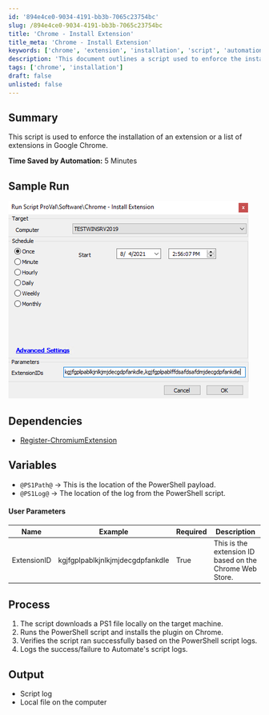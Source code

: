 ```yaml
---
id: '894e4ce0-9034-4191-bb3b-7065c23754bc'
slug: /894e4ce0-9034-4191-bb3b-7065c23754bc
title: 'Chrome - Install Extension'
title_meta: 'Chrome - Install Extension'
keywords: ['chrome', 'extension', 'installation', 'script', 'automation']
description: 'This document outlines a script used to enforce the installation of specified extensions in Google Chrome, detailing the process, dependencies, and user parameters required for successful execution.'
tags: ['chrome', 'installation']
draft: false
unlisted: false
---
```


## Summary

This script is used to enforce the installation of an extension or a list of extensions in Google Chrome.

**Time Saved by Automation:** 5 Minutes

## Sample Run

![Sample Run](../../../static/img/docs/894e4ce0-9034-4191-bb3b-7065c23754bc/image_1.png)

## Dependencies

- [Register-ChromiumExtension](/docs/481992c0-adcd-4275-bd5c-aa59fd4a7b17)

## Variables

- `@PS1Path@` -> This is the location of the PowerShell payload.
- `@PS1Log@` -> The location of the log from the PowerShell script.

#### User Parameters

| Name        | Example                                   | Required | Description                                              |
|-------------|-------------------------------------------|----------|----------------------------------------------------------|
| ExtensionID | kgjfgplpablkjnlkjmjdecgdpfankdle        | True     | This is the extension ID based on the Chrome Web Store. |

## Process

1. The script downloads a PS1 file locally on the target machine.
2. Runs the PowerShell script and installs the plugin on Chrome.
3. Verifies the script ran successfully based on the PowerShell script logs.
4. Logs the success/failure to Automate's script logs.

## Output

- Script log
- Local file on the computer

